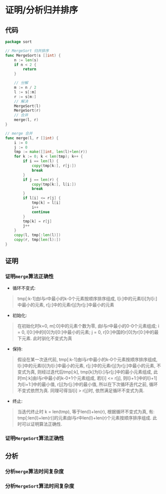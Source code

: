 # 证明/分析归并排序

## 代码
```go
package sort

// MergeSort 归并排序
func MergeSort(s []int) {
	n := len(s)
	if n < 2 {
		return
	}

	// 分解
	m := n / 2
	l := s[:m]
	r := s[m:]
	// 解决
	MergeSort(l)
	MergeSort(r)
	// 合并
	merge(l, r)
}

// merge 合并
func merge(l, r []int) {
	i := 0
	j := 0
	tmp := make([]int, len(l)+len(r))
	for k := 0; k < len(tmp); k++ {
		if i == len(l) {
			copy(tmp[k:], r[j:])
			break
		}
		if j == len(r) {
			copy(tmp[k:], l[i:])
			break
		}
		if l[i] <= r[j] {
			tmp[k] = l[i]
			i++
			continue
		}
		tmp[k] = r[j]
		j++
	}
	copy(l, tmp[:len(l)])
	copy(r, tmp[len(l):])
}
```

## 证明

### 证明`merge`算法正确性
* 循环不变式:
>tmp[:k-1]由l与r中最小的k-0个元素按顺序排序组成, l[i:]中的元素l[i]为l[i:]中最小的元素,
>r[j:]中的元素r[j]为r[j:]中最小的元素
* 初始化:
>在初始化时k=0, m[:0]中的元素个数为零, 由l与r中最小的0-0个元素组成;
>i = 0, l[0:]中的l[0]为l[0:]中最小的元素;
>j = 0, r[0:]中国的r[0]为r[0:]中的最下元素.
>此时驯化不变式为真
* 保持:
>假设在某一次迭代前, tmp[:k-1]由l与r中最小的k-0个元素按顺序排序组成, l[i:]中的元素l[i]为l[i:]中最小的元素,
r[j:]中的元素r[j]为r[j:]中最小的元素, 不变式为真, 则经过迭代后tmp[:k], tmp[k]为l[i:]与r[j:]中的最小元素组成, 此时m[:k]由l与r中最小的k-0+1个元素组成, 若l[i] <= r[j], 则l[i+1:]中的l[i+1]为l[i+1:]中的最小值, r[j]为r[j:]中的最小值, 所以在下次循环迭代之前, 循环不变式依然为真.
同理可得当l[i] > r[j]时, 依然满足循环不变式为真.
* 终止:
> 当迭代终止时
k = len(tmp), 等于len(l)+len(r), 根据循环不变式为真, 有: tmp[:len(l)+len(r)]的元素由l与r中len(l)+len(r)个元素按顺序排序组成. 此时可以证明算法正确性.

### 证明`MergeSort`算法正确性


## 分析

### 分析`merge`算法时间复杂度

### 分析`MergeSort`算法时间复杂度